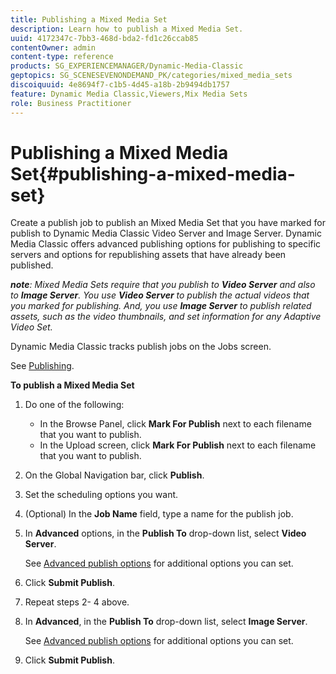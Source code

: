 ```yaml
---
title: Publishing a Mixed Media Set
description: Learn how to publish a Mixed Media Set.
uuid: 4172347c-7bb3-468d-bda2-fd1c26ccab85
contentOwner: admin
content-type: reference
products: SG_EXPERIENCEMANAGER/Dynamic-Media-Classic
geptopics: SG_SCENESEVENONDEMAND_PK/categories/mixed_media_sets
discoiquuid: 4e8694f7-c1b5-4d45-a18b-2b9494db1757
feature: Dynamic Media Classic,Viewers,Mix Media Sets
role: Business Practitioner
---
```


# Publishing a Mixed Media Set{#publishing-a-mixed-media-set}

Create a publish job to publish an Mixed Media Set that you have marked for publish to Dynamic Media Classic Video Server and Image Server. Dynamic Media Classic offers advanced publishing options for publishing to specific servers and options for republishing assets that have already been published.

***note**: Mixed Media Sets require that you publish to **Video Server** and also to **Image Server**. You use **Video Server** to publish the actual videos that you marked for publishing. And, you use **Image Server** to publish related assets, such as the video thumbnails, and set information for any Adaptive Video Set.*

Dynamic Media Classic tracks publish jobs on the Jobs screen.

See [Publishing](publishing-files.md#publishing_files).

<!-- 

Comment Type: remark
Last Modified By: unknown unknown 
Last Modified Date: 

<p>RB: Updated the following steps as per Cynthia email, 11/9/2012, added 11/12/2012</p>

 -->

**To publish a Mixed Media Set**

1. Do one of the following:

    * In the Browse Panel, click **Mark For Publish** next to each filename that you want to publish.
    * In the Upload screen, click **Mark For Publish** next to each filename that you want to publish.

1. On the Global Navigation bar, click **Publish**.
1. Set the scheduling options you want.
1. (Optional) In the **Job Name** field, type a name for the publish job.
1. In **Advanced** options, in the **Publish To** drop-down list, select **Video Server**.

   See [Advanced publish options](publishing-files.md#advanced_publish_options) for additional options you can set.

1. Click **Submit Publish**.
1. Repeat steps 2- 4 above.
1. In **Advanced**, in the **Publish To** drop-down list, select **Image Server**.

   See [Advanced publish options](publishing-files.md#advanced_publish_options) for additional options you can set.

1. Click **Submit Publish**.

